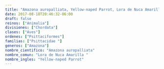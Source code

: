 ```yaml
---
title: "Amazona auropalliata, Yellow-naped Parrot, Lora de Nuca Amarilla "
date: 2017-08-18T20:46:32-06:00
draft: false
reinos: ["Animalia"]
divisiones: ["Chordata"]
clases: ["Aves"]
ordenes: ["Psittaciformes"]
familias: ["Psittacidae "]
generos: ["Amazona"]
nombre_cientifico: "Amazona auropalliata"
nombre_comun: "Lora de Nuca Amarilla "
nombre_ingles: "Yellow-naped Parrot"
---
```

